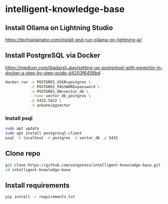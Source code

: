 # intelligent-knowledge-base
## Install Ollama on Lightning Studio
https://techxplainator.com/install-and-run-ollama-on-lightning-ai/
## Install PostgreSQL via Docker
https://medium.com/@adarsh.ajay/setting-up-postgresql-with-pgvector-in-docker-a-step-by-step-guide-d4203f6456bd
```bash
docker run -e POSTGRES_USER=postgres \
           -e POSTGRES_PASSWORD=password \
           -e POSTGRES_DB=vector_db \
           --name vector_db_postgres \
           -p 5432:5432 \
           -d ankane/pgvector
```
### Install psql
```bash
sudo apt update
sudo apt install postgresql-client
psql -h localhost -U postgres -d vector_db -p 5432
```
## Clone repo
```bash
git clone https://github.com/wingatesv/intelligent-knowledge-base.git
cd intelligent-knowledge-base
```
## Install requirements
```bash
pip install -r requirements.txt
```


